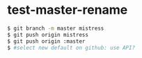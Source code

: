 # test-master-rename

``` sh
$ git branch -m master mistress
$ git push origin mistress
$ git push origin :master
$ #select new default on github: use API?
```
